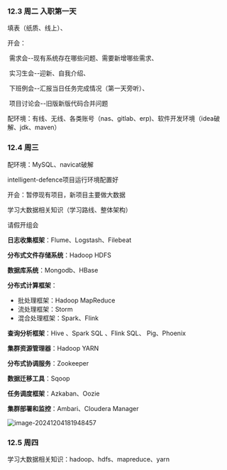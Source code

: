 ### 12.3   周二    入职第一天

填表（纸质、线上）、

开会：

​		需求会--现有系统存在哪些问题、需要新增哪些需求、

​		实习生会--迎新、自我介绍、

​		下班例会--汇报当日任务完成情况（第一天旁听）、

​		项目讨论会--旧版新版代码合并问题

配环境：有线、无线、各类账号（nas、gitlab、erp)、软件开发环境（idea破解、jdk、maven）

### 12.4   周三   

配环境：MySQL、navicat破解

intelligent-defence项目运行环境配置好

开会：暂停现有项目，新项目主要做大数据

学习大数据相关知识（学习路线、整体架构）

请假开组会

**日志收集框架**：Flume、Logstash、Filebeat

**分布式文件存储系统**：Hadoop HDFS

**数据库系统**：Mongodb、HBase

**分布式计算框架**：

- 批处理框架：Hadoop MapReduce
- 流处理框架：Storm
- 混合处理框架：Spark、Flink

**查询分析框架**：Hive 、Spark SQL 、Flink SQL、 Pig、Phoenix

**集群资源管理器**：Hadoop YARN

**分布式协调服务**：Zookeeper

**数据迁移工具**：Sqoop

**任务调度框架**：Azkaban、Oozie

**集群部署和监控**：Ambari、Cloudera Manager

![image-20241204181948457](C:\Users\hzy\AppData\Roaming\Typora\typora-user-images\image-20241204181948457.png)



### 12.5 周四

学习大数据相关知识：hadoop、hdfs、mapreduce、yarn
